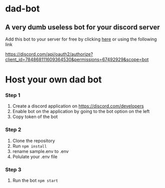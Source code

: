 # dad-bot
## A very dumb useless bot for your discord server

Add this bot to your server for free by clicking [here](https://discord.com/api/oauth2/authorize?client_id=784868111609364530&permissions=67492929&scope=bot) or using the following link

https://discord.com/api/oauth2/authorize?client_id=784868111609364530&permissions=67492929&scope=bot

# Host your own dad bot

### Step 1

1. Create a discord application on https://discord.com/developers
2. Enable bot on the application by going to the bot option on the left
3. Copy token of the bot

### Step 2

1. Clone the repository
2. Run `npm install` 
3. rename sample.env to .env
4. Polulate your .env file

### Step 3

1. Run the bot `npm start`
